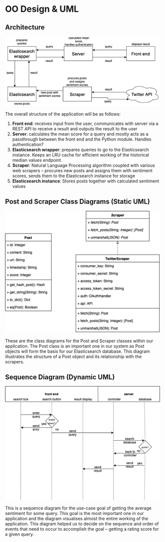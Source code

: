 # OO Design & UML
## Architecture
![High-level architecture diagram](includes/high-level.png)

The overall structure of the application will be as follows:
1. **Front end**: receives input from the user, communicates with server via a REST API to receive a result and outputs the result to the user
1. **Server**: calculates the mean score for a query and mostly acts as a passthrough between the front end and the Python module. Handles authentication?
1. **Elasticsearch wrapper**: prepares queries to go to the Elasticsearch instance. Keeps an LRU cache for efficient working of the historical median values endpoint.
1. **Scraper**: Natural Language Processing algorithm coupled with various web scrapers – procures new posts and assigns them with sentiment scores, sends them to the Elasticsearch instance for storage
1. **Elasticsearch instance**: Stores posts together with calculated sentiment values

## Post and Scraper Class Diagrams (Static UML)
![Class diagram](includes/class-diagram.png)

These are the class diagrams for the Post and Scraper classes within our application. The Post class is an important one in our system as Post objects will form the basis for our Elasticsearch database. This diagram illustrates the structure of a Post object and its relationship with the scrapers.

## Sequence Diagram (Dynamic UML)
![Sequence diagram](includes/sequence-diagram.png)

This is a sequence diagram for the use-case goal of getting the average sentiment for some query. This goal is the most important one in our application and the diagram visualises almost the entire working of the application. This diagram helped us to decide on the sequence and order of events that need to occur to accomplish the goal – getting a rating score for a given query.
